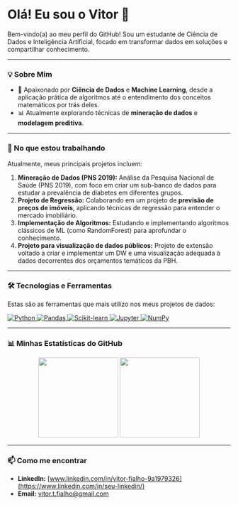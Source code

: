 # Olá! Eu sou o Vitor 👋

Bem-vindo(a) ao meu perfil do GitHub! Sou um estudante de Ciência de Dados e Inteligência Artificial, focado em transformar dados em soluções e compartilhar conhecimento.

---

### 💡 Sobre Mim

* 🧠 Apaixonado por **Ciência de Dados** e **Machine Learning**, desde a aplicação prática de algoritmos até o entendimento dos conceitos matemáticos por trás deles.
* 📊 Atualmente explorando técnicas de **mineração de dados** e **modelagem preditiva**.

---

### 🔭 No que estou trabalhando

Atualmente, meus principais projetos incluem:

1.  **Mineração de Dados (PNS 2019):** Análise da Pesquisa Nacional de Saúde (PNS 2019), com foco em criar um sub-banco de dados para estudar a prevalência de diabetes em diferentes grupos.
2.  **Projeto de Regressão:** Colaborando em um projeto de **previsão de preços de imóveis**, aplicando técnicas de regressão para entender o mercado imobiliário.
3.  **Implementação de Algoritmos:** Estudando e implementando algoritmos clássicos de ML (como RandomForest) para aprofundar o conhecimento.
4.  **Projeto para visualização de dados públicos:** Projeto de extensão voltado a criar e implementar um DW e uma visualização adequada à dados decorrentes dos orçamentos temáticos da PBH.

---

### 🛠️ Tecnologias e Ferramentas

Estas são as ferramentas que mais utilizo nos meus projetos de dados:

<p align="left">
  <a href="https://www.python.org" target="_blank" rel="noreferrer">
    <img src="https://img.shields.io/badge/Python-3776AB?style=for-the-badge&logo=python&logoColor=white" alt="Python" />
  </a>
  <a href="https://pandas.pydata.org/" target="_blank" rel="noreferrer">
    <img src="https://img.shields.io/badge/Pandas-150458?style=for-the-badge&logo=pandas&logoColor=white" alt="Pandas" />
  </a>
  <a href="https://scikit-learn.org/" target="_blank" rel="noreferrer">
    <img src="https://img.shields.io/badge/scikit--learn-F7931E?style=for-the-badge&logo=scikit-learn&logoColor=white" alt="Scikit-learn" />
  </a>
  <a href="https://jupyter.org/" target="_blank" rel="noreferrer">
    <img src="https://img.shields.io/badge/Jupyter-F37626?style=for-the-badge&logo=jupyter&logoColor=white" alt="Jupyter" />
  </a>
  <a href="https://numpy.org/" target="_blank" rel="noreferrer">
    <img src="https://img.shields.io/badge/NumPy-013243?style=for-the-badge&logo=numpy&logoColor=white" alt="NumPy" />
  </a>
</p>

---

### 📊 Minhas Estatísticas do GitHub



<p align="center">
  <img height="180em" src="https://github-readme-stats.vercel.app/api?username=VitorTotaro&show_icons=true&theme=dracula&include_all_commits=true&count_private=true" />
  <img height="180em" src="https://github-readme-stats.vercel.app/api/top-langs/?username=VitorTotaro&layout=compact&langs_count=8&theme=dracula" />
</p>

---

### 📫 Como me encontrar

* **LinkedIn:** [www.linkedin.com/in/vitor-fialho-9a1979326](https://www.linkedin.com/in/seu-linkedin/)
* **Email:** [vitor.t.fialho@gmail.com](mailto:vitor.t.fialho@gmail.comm)
